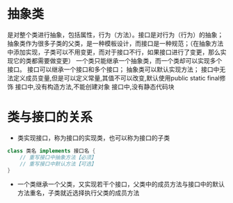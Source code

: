# 抽象类
是对整个类进行抽象，包括属性，行为（方法）。接口是对行为（行为）的抽象；
抽象类作为很多子类的父类，是一种模板设计，而接口是一种规范；（在抽象方法中添加实现，子类可以不用变更，而对于接口不行，如果接口进行了变更，那么实现它的类都需要做变更）
一个类只能继承一个抽象类，而一个类却可以实现多个接口。
接口可以继承一个接口和多个接口；
抽象类可以默认实现方法；
接口中无法定义成员变量,但是可以定义常量,其值不可以改变,默认使用public static final修饰
接口中,没有构造方法,不能创建对象
接口中,没有静态代码块

# 类与接口的关系
- 类实现接口，称为接口的实现类，也可以称为接口的子类
  
```java
class 类名 implements 接口名 { 
    // 重写接口中抽象方法【必须】 
    // 重写接口中默认方法【可选】
}
```
- 一个类继承一个父类，又实现若干个接口，父类中的成员方法与接口中的默认方法重名，子类就近选择执行父类的成员方法
